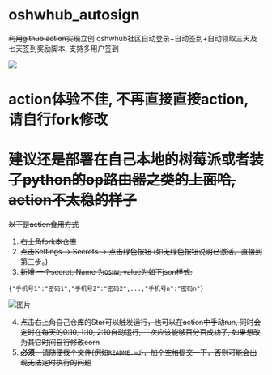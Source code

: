 # oshwhub_autosign
~~利用github action实现~~立创 oshwhub社区自动登录+自动签到+自动领取三天及七天签到奖励脚本, 支持多用户签到


<img src="https://github.com/seishinkouki/oshwhub_autosign/actions/workflows/python-app.yml/badge.svg?branch=main">

# action体验不佳, 不再直接直接action, 请自行fork修改 
# ~~建议还是部署在自己本地的树莓派或者装了python的op路由器之类的上面哈, action不太稳的样子~~

~~以下是action食用方式~~
1. ~~右上角fork本仓库~~
2. ~~点击Settings -> Secrets -> 点击绿色按钮 (如无绿色按钮说明已激活。直接到第三步。)~~
3. ~~新增 一个secret, Name 为`OSHW`, value为如下json样式:~~
```
{"手机号1":"密码1","手机号2":"密码2",...,"手机号n":"密码n"}
```
![图片](https://github.com/seishinkouki/oshwhub_autosign/blob/main/Snipaste_2021-04-24_13-44-31.png)

4. ~~点击右上角自己仓库的Star可以触发运行，也可以在action中手动run, 同时会定时在每天的0:10, 1:10, 2:10自动运行, 三次应该能够百分百成功了, 如果想改为其它时间自行修改corn~~
5. ~~**必须** - 请随便找个文件(例如`README.md`)，加个空格提交一下，否则可能会出现无法定时执行的问题~~
  
